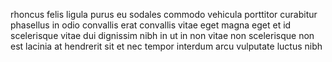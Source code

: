 rhoncus felis ligula purus eu sodales commodo vehicula porttitor curabitur
phasellus in odio convallis erat convallis vitae eget magna eget et id
scelerisque vitae dui dignissim nibh in ut in non vitae non scelerisque non est
lacinia at hendrerit sit et nec tempor interdum arcu vulputate luctus nibh
